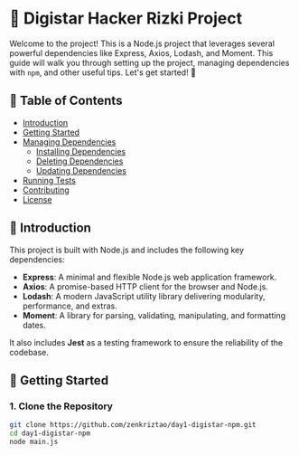 # 🚀 Digistar Hacker Rizki Project

Welcome to the project! This is a Node.js project that leverages several powerful dependencies like Express, Axios, Lodash, and Moment. This guide will walk you through setting up the project, managing dependencies with `npm`, and other useful tips. Let's get started! 🌟

## 📖 Table of Contents

- [Introduction](#introduction)
- [Getting Started](#getting-started)
- [Managing Dependencies](#managing-dependencies)
  - [Installing Dependencies](#installing-dependencies)
  - [Deleting Dependencies](#deleting-dependencies)
  - [Updating Dependencies](#updating-dependencies)
- [Running Tests](#running-tests)
- [Contributing](#contributing)
- [License](#license)

## 🌟 Introduction

This project is built with Node.js and includes the following key dependencies:

- **Express**: A minimal and flexible Node.js web application framework.
- **Axios**: A promise-based HTTP client for the browser and Node.js.
- **Lodash**: A modern JavaScript utility library delivering modularity, performance, and extras.
- **Moment**: A library for parsing, validating, manipulating, and formatting dates.

It also includes **Jest** as a testing framework to ensure the reliability of the codebase.

## 🚀 Getting Started

### 1. Clone the Repository

```bash
git clone https://github.com/zenkriztao/day1-digistar-npm.git
cd day1-digistar-npm
node main.js
